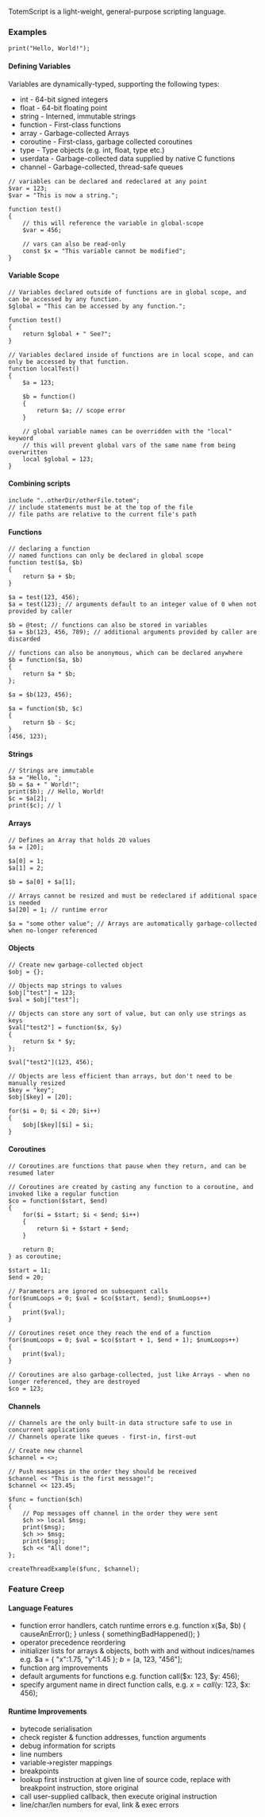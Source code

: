 TotemScript is a light-weight, general-purpose scripting language.
### Examples
```
print("Hello, World!");
```
#### Defining Variables
Variables are dynamically-typed, supporting the following types:
* int - 64-bit signed integers
* float - 64-bit floating point
* string - Interned, immutable strings
* function - First-class functions
* array - Garbage-collected Arrays
* coroutine - First-class, garbage collected coroutines
* type - Type objects (e.g. int, float, type etc.)
* userdata - Garbage-collected data supplied by native C functions
* channel - Garbage-collected, thread-safe queues
```
// variables can be declared and redeclared at any point
$var = 123;
$var = "This is now a string.";

function test()
{
    // this will reference the variable in global-scope
    $var = 456;

    // vars can also be read-only
    const $x = "This variable cannot be modified";
}
```
#### Variable Scope
```
// Variables declared outside of functions are in global scope, and can be accessed by any function.
$global = "This can be accessed by any function.";

function test()
{
    return $global + " See?";
}

// Variables declared inside of functions are in local scope, and can only be accessed by that function.
function localTest()
{
    $a = 123;

    $b = function()
    {
        return $a; // scope error
    }

    // global variable names can be overridden with the "local" keyword
    // this will prevent global vars of the same name from being overwritten
    local $global = 123;
}

```
#### Combining scripts
```
include "..otherDir/otherFile.totem";
// include statements must be at the top of the file
// file paths are relative to the current file's path
```
#### Functions
```
// declaring a function
// named functions can only be declared in global scope
function test($a, $b)
{
    return $a + $b;
}

$a = test(123, 456); 
$a = test(123); // arguments default to an integer value of 0 when not provided by caller

$b = @test; // functions can also be stored in variables
$a = $b(123, 456, 789); // additional arguments provided by caller are discarded

// functions can also be anonymous, which can be declared anywhere
$b = function($a, $b)
{
    return $a * $b;
};

$a = $b(123, 456);

$a = function($b, $c)
{
    return $b - $c;
}
(456, 123);
```
#### Strings
```
// Strings are immutable
$a = "Hello, ";
$b = $a + " World!";
print($b); // Hello, World!
$c = $a[2];
print($c); // l
```
#### Arrays
```
// Defines an Array that holds 20 values
$a = [20];

$a[0] = 1;
$a[1] = 2;

$b = $a[0] + $a[1];

// Arrays cannot be resized and must be redeclared if additional space is needed
$a[20] = 1; // runtime error

$a = "some other value"; // Arrays are automatically garbage-collected when no-longer referenced
```
#### Objects
```
// Create new garbage-collected object
$obj = {};

// Objects map strings to values
$obj["test"] = 123;
$val = $obj["test"];

// Objects can store any sort of value, but can only use strings as keys
$val["test2"] = function($x, $y)
{
    return $x * $y;
};

$val["test2"](123, 456);

// Objects are less efficient than arrays, but don't need to be manually resized
$key = "key";
$obj[$key] = [20];

for($i = 0; $i < 20; $i++)
{
    $obj[$key][$i] = $i;
}
```
#### Coroutines
```
// Coroutines are functions that pause when they return, and can be resumed later

// Coroutines are created by casting any function to a coroutine, and invoked like a regular function
$co = function($start, $end)
{
    for($i = $start; $i < $end; $i++)
    {
        return $i + $start + $end;
    }

    return 0;
} as coroutine;

$start = 11;
$end = 20;

// Parameters are ignored on subsequent calls
for($numLoops = 0; $val = $co($start, $end); $numLoops++)
{
    print($val);
}

// Coroutines reset once they reach the end of a function
for($numLoops = 0; $val = $co($start + 1, $end + 1); $numLoops++)
{
    print($val);
}

// Coroutines are also garbage-collected, just like Arrays - when no longer referenced, they are destroyed
$co = 123;
```
#### Channels
```
// Channels are the only built-in data structure safe to use in concurrent applications
// Channels operate like queues - first-in, first-out

// Create new channel
$channel = <>;

// Push messages in the order they should be received
$channel << "This is the first message!";
$channel << 123.45;

$func = function($ch)
{
    // Pop messages off channel in the order they were sent
    $ch >> local $msg;
    print($msg);
    $ch >> $msg;
    print($msg);
    $ch << "All done!";
};

createThreadExample($func, $channel);

```
### Feature Creep
#### Language Features
* function error handlers, catch runtime errors e.g. function x($a, $b) { causeAnError(); } unless { somethingBadHappened(); }
* operator precedence reordering
* initializer lists for arrays & objects, both with and without indices/names e.g. $a = { "x":1.75, "y":1.45 }; $b = [$a, 123, "456"];
* function arg improvements
 * default arguments for functions e.g. function call($x: 123, $y: 456);
 * specify argument name in direct function calls, e.g. $x = call($y: 123, $x: 456);
 
#### Runtime Improvements
* bytecode serialisation
 * check register & function addresses, function arguments
* debug information for scripts
 * line numbers
 * variable->register mappings
* breakpoints
 * lookup first instruction at given line of source code, replace with breakpoint instruction, store original
 * call user-supplied callback, then execute original instruction
* line/char/len numbers for eval, link & exec errors